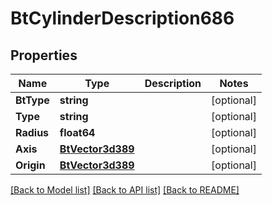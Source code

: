 # BtCylinderDescription686

## Properties

Name | Type | Description | Notes
------------ | ------------- | ------------- | -------------
**BtType** | **string** |  | [optional] 
**Type** | **string** |  | [optional] 
**Radius** | **float64** |  | [optional] 
**Axis** | [**BtVector3d389**](BTVector3d-389.md) |  | [optional] 
**Origin** | [**BtVector3d389**](BTVector3d-389.md) |  | [optional] 

[[Back to Model list]](../README.md#documentation-for-models) [[Back to API list]](../README.md#documentation-for-api-endpoints) [[Back to README]](../README.md)


